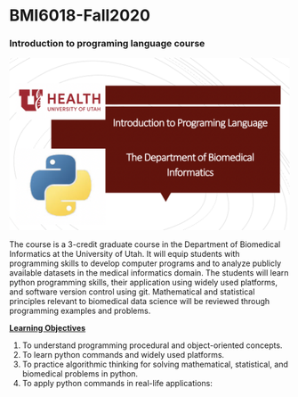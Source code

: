 
# BMI6018-Fall2020


### Introduction to programing language course   

![image](courselogo/courselogo.png)

The course is a 3-credit graduate course in the Department of Biomedical Informatics at the University of Utah. It will equip students with programming skills to develop computer programs and to analyze publicly available datasets in the medical informatics domain. The students will learn python programming skills, their application using widely used platforms, and software version control using git. Mathematical and statistical principles relevant to biomedical data science will be reviewed through programming examples and problems.

<ins><b>Learning Objectives</b></ins>

  1. To understand programming procedural and object-oriented concepts.
  2. To learn python commands and widely used platforms.
  3. To practice algorithmic thinking for solving mathematical, statistical, and biomedical problems in python.
  4. To apply python commands in real-life applications:



